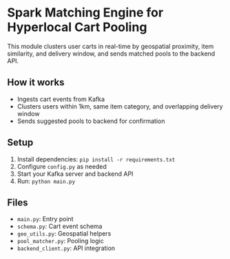 # Spark Matching Engine for Hyperlocal Cart Pooling

This module clusters user carts in real-time by geospatial proximity, item similarity, and delivery window, and sends matched pools to the backend API.

## How it works
- Ingests cart events from Kafka
- Clusters users within 1km, same item category, and overlapping delivery window
- Sends suggested pools to backend for confirmation

## Setup
1. Install dependencies: `pip install -r requirements.txt`
2. Configure `config.py` as needed
3. Start your Kafka server and backend API
4. Run: `python main.py`

## Files
- `main.py`: Entry point
- `schema.py`: Cart event schema
- `geo_utils.py`: Geospatial helpers
- `pool_matcher.py`: Pooling logic
- `backend_client.py`: API integration
